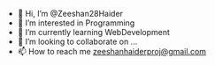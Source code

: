 - 👋 Hi, I’m @Zeeshan28Haider
- 👀 I’m interested in Programming
- 🌱 I’m currently learning WebDevelopment
- 💞️ I’m looking to collaborate on ...
- 📫 How to reach me zeeshanhaiderproj@gmail.com

<!---
Zeeshan28Haider/Zeeshan28Haider is a ✨ special ✨ repository because its `README.md` (this file) appears on your GitHub profile.
You can click the Preview link to take a look at your changes.
--->
